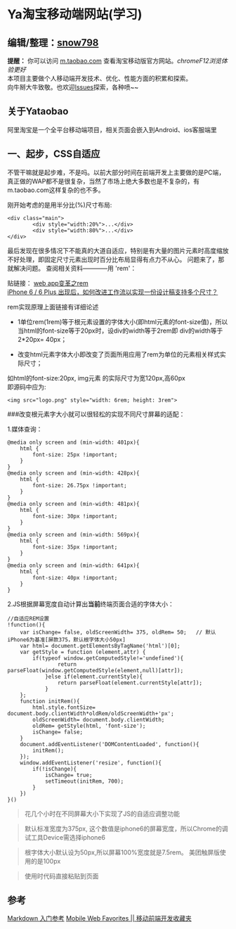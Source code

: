 Ya淘宝移动端网站(学习)
===================================
编辑/整理：[snow798](https://github.com/snow798/)
---

**提醒：** 你可以访问 [m.taobao.com](http://m.taobao.com/) 查看淘宝移动版官方网站。*chromeF12浏览体验更好*<br/>
本项目主要做个人移动端开发技术、优化、性能方面的积累和探索。<br/>
向牛掰大牛致敬。也欢迎[lssues](https://github.com/snow798/taobao/issues)探索，各种喷~~

关于Yataobao
---------------

阿里淘宝是一个全平台移动端项目，相关页面会嵌入到Android、ios客服端里

一、起步，CSS自适应
---------------
不管干嘛就是起步难，不是吗。以前大部分时间在前端开发上主要做的是PC端，真正做的WAP都不是很复杂，当然了市场上绝大多数也是不复杂的，有m.taobao.com这样复杂的也不多。

刚开始考虑的是用半分比(%)尺寸布局:

    <div class="main">
            <div style="width:20%">...</div>
            <div style="width:80%">...</div>
    </div>

最后发现在很多情况下不能真的大道自适应，特别是有大量的图片元素时高度缩放不好处理，即固定尺寸元素出现时百分比布局显得有点力不从心。
问题来了，那就解决问题。
查阅相关资料————用 'rem'：

贴链接： [web app变革之rem](http://isux.tencent.com/web-app-rem.html)<br/>[iPhone 6 / 6 Plus 出现后，如何改进工作流以实现一份设计稿支持多个尺寸？](http://www.zhihu.com/question/25308946?utm_campaign=weibo_page&utm_medium=rss&utm_source=weibo)

rem实现原理上面链接有详细论述<br/>

+ 1单位rem(1rem)等于根元素设置的字体大小(即html元素的font-size值)，所以当html的font-size等于20px时，设div的width等于2rem即 div的width等于2*20px= 40px；

+ 改变html元素字体大小即改变了页面所用应用了rem为单位的元素相关样式实际尺寸；

如html的font-size:20px, img元素 的实际尺寸为宽120px,高60px<br/>
 即源码中应为:

    <img src="logo.png" style="width: 6rem; height: 3rem">

###改变根元素字大小就可以很轻松的实现不同尺寸屏幕的适配：

1.媒体查询：

    @media only screen and (min-width: 401px){
        html {
            font-size: 25px !important;
        }
    }
    @media only screen and (min-width: 428px){
        html {
            font-size: 26.75px !important;
        }
    }
    @media only screen and (min-width: 481px){
        html {
            font-size: 30px !important;
        }
    }
    @media only screen and (min-width: 569px){
        html {
            font-size: 35px !important;
        }
    }
    @media only screen and (min-width: 641px){
        html {
            font-size: 40px !important;
        }
    }

2.JS根据屏幕宽度自动计算出****当前****终端页面合适的字体大小：

    //自适应REM设置
    !function(){
        var isChange= false, oldScreenWidth= 375, oldRem= 50;   // 默认iPhone6为基准[屏款375，默认根字体大小50px]
        var html= document.getElementsByTagName('html')[0];
        var getStyle = function (element,attr) {
            if(typeof window.getComputedStyle!='undefined'){
                    return parseFloat(window.getComputedStyle(element,null)[attr]);
                }else if(element.currentStyle){
                    return parseFloat(element.currentStyle[attr]);
                }
        };
        function initRem(){
            html.style.fontSize= document.body.clientWidth*oldRem/oldScreenWidth+'px';
            oldScreenWidth= document.body.clientWidth;
            oldRem= getStyle(html, 'font-size');
            isChange= false;
        }
        document.addEventListener('DOMContentLoaded', function(){
            initRem();
        });
        window.addEventListener('resize', function(){
            if(!isChange){
                isChange= true;
                setTimeout(initRem, 700);
            }
        })
    }()


>花几个小时在不同屏幕大小下实现了JS的自适应调整功能

>默认标准宽度为375px, 这个数值是iphone6的屏幕宽度，所以Chrome的调试工具Device需选择iphone6

>根字体大小默认设为50px,所以屏幕100%宽度就是7.5rem。 美团触屏版使用的是100px

>使用时代码直接粘贴到页面


参考
---------------
[Markdown 入门参考](https://github.com/LearnShare/Learning-Markdown)
[Mobile Web Favorites || 移动前端开发收藏夹](https://github.com/hoosin/mobile-web-favorites)

